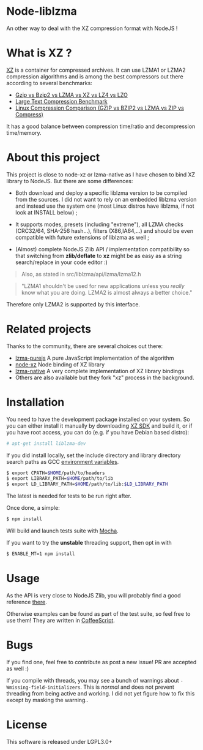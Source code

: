Node-liblzma
============

An other way to deal with the XZ compression format with NodeJS !

# What is XZ ?

[XZ](http://tukaani.org/xz/xz-file-format.txt) is a container for compressed
archives. It can use LZMA1 or LZMA2 compression algorithms and is among the best
compressors out there according to several benchmarks:
* [Gzip vs Bzip2 vs LZMA vs XZ vs LZ4 vs LZO](http://pokecraft.first-world.info/wiki/Quick_Benchmark:_Gzip_vs_Bzip2_vs_LZMA_vs_XZ_vs_LZ4_vs_LZO)
* [Large Text Compression Benchmark](http://mattmahoney.net/dc/text.html#2118)
* [Linux Compression Comparison (GZIP vs BZIP2 vs LZMA vs ZIP vs Compress)](http://bashitout.com/2009/08/30/Linux-Compression-Comparison-GZIP-vs-BZIP2-vs-LZMA-vs-ZIP-vs-Compress.html)

It has a good balance between compression time/ratio and decompression time/memory.

# About this project

This project is close to node-xz or lzma-native as I have chosen to bind XZ library to NodeJS.
But there are some differences:

* Both download and deploy a specific liblzma version to be compiled from the sources.
I did not want to rely on an embedded liblzma version and instead use the system
one (most Linux distros have liblzma, if not look at INSTALL below) ;

* It supports modes, presets (including "extreme"), all LZMA checks (CRC32/64, SHA-256 hash...),
filters (X86,IA64,...) and should be even compatible with future extensions of liblzma as well ;

* (Almost) complete NodeJS Zlib API / implementation compatibility so that switching
from __zlib/deflate__ to __xz__ might be as easy as a string search/replace in your code editor :)

> Also, as stated in src/liblzma/api/lzma/lzma12.h

> "LZMA1 shouldn't be used for new applications unless you _really_ know
> what you are doing. LZMA2 is almost always a better choice."

Therefore only LZMA2 is supported by this interface.

# Related projects

Thanks to the community, there are several choices out there:
* [lzma-purejs](https://github.com/cscott/lzma-purejs)
A pure JavaScript implementation of the algorithm
* [node-xz](https://github.com/robey/node-xz)
Node binding of XZ library
* [lzma-native](https://github.com/addaleax/lzma-native)
A very complete implementation of XZ library bindings
* Others are also available but they fork "xz" process in the background.

# Installation

You need to have the development package installed on your system. So you can
either install it manually by downloading [XZ SDK](http://tukaani.org/xz/) and
build it, or if you have root access, you can do (e.g. if you have Debian based distro):

``` bash
# apt-get install liblzma-dev
```

If you did install locally, set the include directory and library directory search paths
as GCC [environment variables](https://gcc.gnu.org/onlinedocs/gcc/Environment-Variables.html).

``` bash
$ export CPATH=$HOME/path/to/headers
$ export LIBRARY_PATH=$HOME/path/to/lib
$ export LD_LIBRARY_PATH=$HOME/path/to/lib:$LD_LIBRARY_PATH
```

The latest is needed for tests to be run right after.

Once done, a simple:

``` bash
$ npm install
```

Will build and launch tests suite with [Mocha](https://github.com/visionmedia/mocha).

If you want to try the __unstable__ threading support, then opt in with

``` bash
$ ENABLE_MT=1 npm install
```

# Usage

As the API is very close to NodeJS Zlib, you will probably find a good reference
[there](www.nodejs.org/api/zlib.html).

Otherwise examples can be found as part of the test suite, so feel free to use them!
They are written in [CoffeeScript](http://www.coffeesscript.org).

# Bugs

If you find one, feel free to contribute as post a new issue!
PR are accepted as well :)

If you compile with threads, you may see a bunch of warnings about `-Wmissing-field-initializers`.
This is _normal_ and does not prevent threading from being active and working.
I did not yet figure how to fix this except by masking the warning..

# License

This software is released under LGPL3.0+
